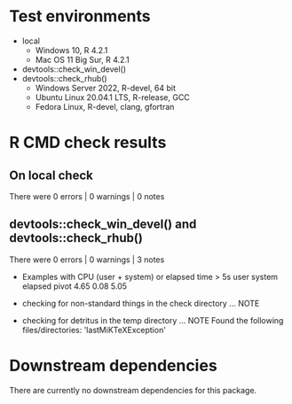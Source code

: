 # Test environments

* local
    * Windows 10, R 4.2.1
    * Mac OS 11 Big Sur, R 4.2.1
* devtools::check_win_devel()
* devtools::check_rhub()
    * Windows Server 2022, R-devel, 64 bit
    * Ubuntu Linux 20.04.1 LTS, R-release, GCC
    * Fedora Linux, R-devel, clang, gfortran

# R CMD check results

## On local check 

There were 0 errors  | 0 warnings  | 0 notes

## devtools::check_win_devel() and devtools::check_rhub()

There were 0 errors  | 0 warnings  | 3 notes

* Examples with CPU (user + system) or elapsed time > 5s
        user system elapsed
  pivot 4.65   0.08    5.05

* checking for non-standard things in the check directory ... NOTE

* checking for detritus in the temp directory ... NOTE
  Found the following files/directories:
    'lastMiKTeXException'

# Downstream dependencies

There are currently no downstream dependencies for this package.
